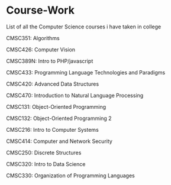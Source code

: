 # Course-Work
List of all the Computer Science courses i have taken in college

CMSC351: Algorithms

CMSC426: Computer Vision

CMSC389N: Intro to PHP/javascript

CMSC433: Programming Language Technologies and Paradigms 

CMSC420: Advanced Data Structures

CMSC470: Introduction to Natural Language Processing

CMSC131: Object-Oriented Programming		

CMSC132: Object-Oriented Programming 2	

CMSC216: Intro to Computer Systems

CMSC414: Computer and Network Security

CMSC250: Discrete Structures

CMSC320: Intro to Data Science

CMSC330: Organization of Programming Languages	

